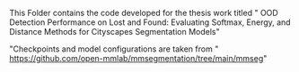 This Folder contains the code developed for the thesis work titled " OOD Detection Performance on Lost and Found: Evaluating Softmax, Energy, and Distance Methods for Cityscapes
Segmentation Models"

"Checkpoints and model configurations are taken from " https://github.com/open-mmlab/mmsegmentation/tree/main/mmseg" 
